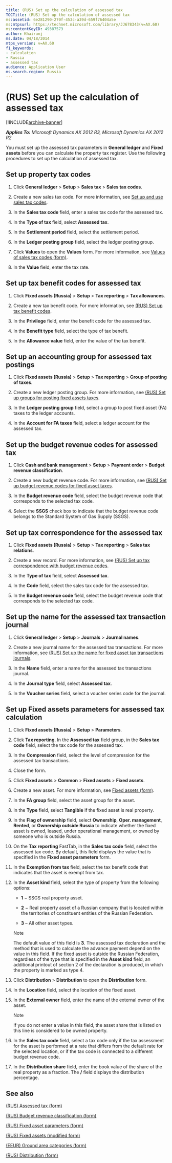 ```yaml
---
title: (RUS) Set up the calculation of assessed tax
TOCTitle: (RUS) Set up the calculation of assessed tax
ms:assetid: 6e281290-270f-453c-a39d-659f76404a5e
ms:mtpsurl: https://technet.microsoft.com/library/JJ678343(v=AX.60)
ms:contentKeyID: 49387573
author: Khairunj
ms.date: 04/18/2014
mtps_version: v=AX.60
f1_keywords:
- calculation
- Russia
- assessed tax
audience: Application User
ms.search.region: Russia
---
```


# (RUS) Set up the calculation of assessed tax 


[!INCLUDE[archive-banner](includes/archive-banner.md)]


_**Applies To:** Microsoft Dynamics AX 2012 R3, Microsoft Dynamics AX 2012 R2_

You must set up the assessed tax parameters in **General ledger** and **Fixed assets** before you can calculate the property tax register. Use the following procedures to set up the calculation of assessed tax.

## Set up property tax codes

1.  Click **General ledger** \> **Setup** \> **Sales tax** \> **Sales tax codes**.

2.  Create a new sales tax code. For more information, see [Set up and use sales tax codes](set-up-and-use-sales-tax-codes.md).

3.  In the **Sales tax code** field, enter a sales tax code for the assessed tax.

4.  In the **Type of tax** field, select **Assessed tax**.

5.  In the **Settlement period** field, select the settlement period.

6.  In the **Ledger posting group** field, select the ledger posting group.

7.  Click **Values** to open the **Values** form. For more information, see [Values of sales tax codes (form)](https://technet.microsoft.com/library/aa500790\(v=ax.60\)).

8.  In the **Value** field, enter the tax rate.

## Set up tax benefit codes for assessed tax

1.  Click **Fixed assets (Russia)** \> **Setup** \> **Tax reporting** \> **Tax allowances**.

2.  Create a new tax benefit code. For more information, see [(RUS) Set up tax benefit codes](rus-set-up-tax-benefit-codes.md).

3.  In the **Privilege** field, enter the benefit code for the assessed tax.

4.  In the **Benefit type** field, select the type of tax benefit.

5.  In the **Allowance value** field, enter the value of the tax benefit.

## Set up an accounting group for assessed tax postings

1.  Click **Fixed assets (Russia)** \> **Setup** \> **Tax reporting** \> **Group of posting of taxes**.

2.  Create a new ledger posting group. For more information, see [(RUS) Set up groups for posting fixed assets taxes](rus-set-up-groups-for-posting-fixed-assets-taxes.md).

3.  In the **Ledger posting group** field, select a group to post fixed asset (FA) taxes to the ledger accounts.

4.  In the **Account for FA taxes** field, select a ledger account for the assessed tax.

## Set up the budget revenue codes for assessed tax

1.  Click **Cash and bank management** \> **Setup** \> **Payment order** \> **Budget revenue classification**.

2.  Create a new budget revenue code. For more information, see [(RUS) Set up budget revenue codes for fixed asset taxes](rus-set-up-budget-revenue-codes-for-fixed-asset-taxes.md).

3.  In the **Budget revenue code** field, select the budget revenue code that corresponds to the selected tax code.

4.  Select the **SSGS** check box to indicate that the budget revenue code belongs to the Standard System of Gas Supply (SSGS).

## Set up tax correspondence for the assessed tax

1.  Click **Fixed assets (Russia)** \> **Setup** \> **Tax reporting** \> **Sales tax relations**.

2.  Create a new record. For more information, see [(RUS) Set up tax correspondence with budget revenue codes](rus-set-up-tax-correspondence-with-budget-revenue-codes.md).

3.  In the **Type of tax** field, select **Assessed tax**.

4.  In the **Code** field, select the sales tax code for the assessed tax.

5.  In the **Budget revenue code** field, select the budget revenue code that corresponds to the selected tax code.

## Set up the name for the assessed tax transaction journal

1.  Click **General ledger** \> **Setup** \> **Journals** \> **Journal names**.

2.  Create a new journal name for the assessed tax transactions. For more information, see [(RUS) Set up the name for fixed asset tax transactions journals](rus-set-up-the-name-for-fixed-asset-tax-transactions-journals.md).

3.  In the **Name** field, enter a name for the assessed tax transactions journal.

4.  In the **Journal type** field, select **Assessed tax**.

5.  In the **Voucher series** field, select a voucher series code for the journal.

## Set up Fixed assets parameters for assessed tax calculation

1.  Click **Fixed assets (Russia)** \> **Setup** \> **Parameters**.

2.  Click **Tax reporting**. In the **Assessed tax** field group, in the **Sales tax code** field, select the tax code for the assessed tax.

3.  In the **Compression** field, select the level of compression for the assessed tax transactions.

4.  Close the form.

5.  Click **Fixed assets** \> **Common** \> **Fixed assets** \> **Fixed assets**.

6.  Create a new asset. For more information, see [Fixed assets (form)](https://technet.microsoft.com/library/aa620341\(v=ax.60\)).

7.  In the **FA group** field, select the asset group for the asset.

8.  In the **Type** field, select **Tangible** if the fixed asset is real property.

9.  In the **Flag of ownership** field, select **Ownership**, **Oper. management**, **Rented**, or **Ownership outside Russia** to indicate whether the fixed asset is owned, leased, under operational management, or owned by someone who is outside Russia.

10. On the **Tax reporting** FastTab, in the **Sales tax code** field, select the assessed tax code. By default, this field displays the value that is specified in the **Fixed asset parameters** form.

11. In the **Exemption from tax** field, select the tax benefit code that indicates that the asset is exempt from tax.

12. In the **Asset kind** field, select the type of property from the following options:
    
      - **1** − SSGS real property asset.
    
      - **2** − Real property asset of a Russian company that is located within the territories of constituent entities of the Russian Federation.
    
      - **3** – All other asset types.
    

    > [!NOTE]
    > <P>The default value of this field is <STRONG>3</STRONG>. The assessed tax declaration and the method that is used to calculate the advance payment depend on the value in this field. If the fixed asset is outside the Russian Federation, regardless of the type that is specified in the <STRONG>Asset kind</STRONG> field, an additional printout of section 2 of the declaration is produced, in which the property is marked as type 4.</P>



13. Click **Distribution** \> **Distribution** to open the **Distribution** form.

14. In the **Location** field, select the location of the fixed asset.

15. In the **External owner** field, enter the name of the external owner of the asset.
    

    > [!NOTE]
    > <P>If you do not enter a value in this field, the asset share that is listed on this line is considered to be owned property.</P>



16. In the **Sales tax code** field, select a tax code only if the tax assessment for the asset is performed at a rate that differs from the default rate for the selected location, or if the tax code is connected to a different budget revenue code.

17. In the **Distribution share** field, enter the book value of the share of the real property as a fraction. The **/** field displays the distribution percentage.

## See also

[(RUS) Assessed tax (form)](https://technet.microsoft.com/library/jj856180\(v=ax.60\))

[(RUS) Budget revenue classification (form)](https://technet.microsoft.com/library/jj665363\(v=ax.60\))

[(RUS) Fixed asset parameters (form)](https://technet.microsoft.com/library/jj721462\(v=ax.60\))

[(RUS) Fixed assets (modified form)](https://technet.microsoft.com/library/jj923580\(v=ax.60\))

[(EEUR) Ground area categories (form)](https://technet.microsoft.com/library/jj710742\(v=ax.60\))

[(RUS) Distribution (form)](https://technet.microsoft.com/library/jj678526\(v=ax.60\))

  


